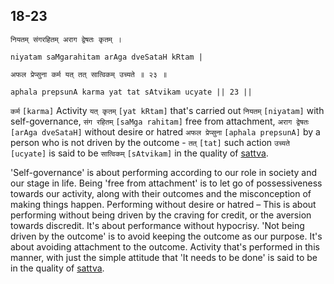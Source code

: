 ## 18-23


```shloka-sa
नियतम् संगरहितम् अराग द्वेषतः कृतम् ।
```
```shloka-sa-hk
niyatam saMgarahitam arAga dveSataH kRtam |
```
```shloka-sa
अफल प्रेप्सुना कर्म यत् तत् सात्विकम् उच्यते ॥ २३ ॥
```
```shloka-sa-hk
aphala prepsunA karma yat tat sAtvikam ucyate || 23 ||
```

`कर्म` `[karma]` Activity `यत् कृतम्` `[yat kRtam]` that's carried out `नियतम्` `[niyatam]` with self-governance, `संग रहितम्` `[saMga rahitam]` free from attachment, `अराग द्वेषतः` `[arAga dveSataH]` without desire or hatred `अफल प्रेप्सुना` `[aphala prepsunA]` by a person who is not driven by the outcome - `तत्` `[tat]` such action `उच्यते` `[ucyate]` is said to be `सात्विकम्` `[sAtvikam]` in the quality of [sattva](sattva).



'Self-governance' is about performing according to our role in society and our stage in life.
Being 'free from attachment' is to let go of possessiveness towards our activity, along with their outcomes and the misconception of making things happen.
Performing without desire or hatred – This is about performing without being driven by the craving for credit, or the aversion towards discredit. It's about performance without hypocrisy.
'Not being driven by the outcome' is to avoid keeping the outcome as our purpose. It's about avoiding attachment to the outcome.
Activity that's performed in this manner, with just the simple attitude that 'It needs to be done' is said to be in the quality of [sattva](sattva).

